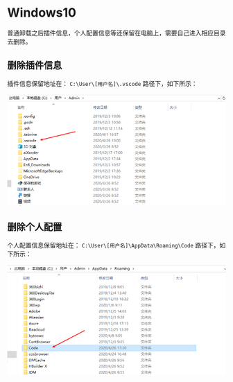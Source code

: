 # Windows10

普通卸载之后插件信息，个人配置信息等还保留在电脑上，需要自己进入相应目录去删除。

## 删除插件信息

插件信息保留地址在： `C:\User\[用户名]\.vscode` 路径下，如下所示：

![windows下vscode插件保留地址](assets/images/windows下vscode插件保留地址.png)

## 删除个人配置

个人配置信息保留地址在： `C:\User\[用户名]\AppData\Roaming\Code` 路径下，如下所示：

![windows下vscode个人配置保存地址](assets/images/windows下vscode个人配置保存地址.png)
